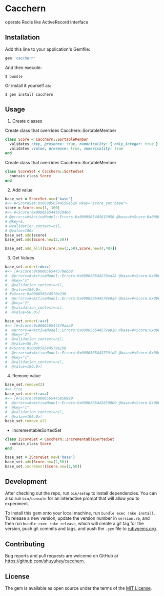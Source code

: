 # Cacchern

operate Redis like ActiveRecord interface

## Installation

Add this line to your application's Gemfile:

```ruby
gem 'cacchern'
```

And then execute:

    $ bundle

Or install it yourself as:

    $ gem install cacchern

## Usage

1. Create classes

Create class that overrides Cacchern::SortableMember

```ruby
class Score < Cacchern::SortableMember
  validates :key, presence: true, numericality: { only_integer: true }
  validates :value, presence: true, numericality: true
end
```

Create class that overrides Cacchern::SortableMember

```ruby
class ScoreSet < Cacchern::SortedSet
  contain_class Score
end
```

2. Add value

```ruby
base_set = ScoreSet.new('base')
#=> #<ScoreSet:0x000056544559a520 @key="score_set:base">
score = Score.new(1, 100)
#=> #<Score:0x00005654456194b0
# @errors=#<ActiveModel::Errors:0x0000565445619050 @base=#<Score:0x00005654456194b0 ...>, @details={}, @messages={}>,
# @key=1,
# @validation_context=nil,
# @value=100>
base_set.add(score)
base_set.add(Score.new(2,50))

base_set.add_all([Score.new(3,50),Score.new(4,40)])
```


3. Get Values

```ruby
base_set.order(:desc)
#=> [#<Score:0x000056544570ebb8
#  @errors=#<ActiveModel::Errors:0x000056544570ea28 @base=#<Score:0x000056544570ebb8 ...>, @details={}, @messages={}>,
#  @key="1",
#  @validation_context=nil,
#  @value=100.0>,
# #<Score:0x000056544570e230
#  @errors=#<ActiveModel::Errors:0x000056544570e0a0 @base=#<Score:0x000056544570e230 ...>, @details={}, @messages={}>,
#  @key="2",
#  @validation_context=nil,
#  @value=50.0>]
```

```ruby
base_set.order(:asc)
#=> [#<Score:0x000056544579aaa0
#  @errors=#<ActiveModel::Errors:0x000056544579a910 @base=#<Score:0x000056544579aaa0 ...>, @details={}, @messages={}>,
#  @key="2",
#  @validation_context=nil,
#  @value=50.0>,
# #<Score:0x000056544579a168
#  @errors=#<ActiveModel::Errors:0x0000565445799fd8 @base=#<Score:0x000056544579a168 ...>, @details={}, @messages={}>,
#  @key="1",
#  @validation_context=nil,
#  @value=100.0>]
```

4. Remove value

```ruby
base_set.remove(2)
#=> true
base_set.order(:asc)
#=> [#<Score:0x0000565445850990
#  @errors=#<ActiveModel::Errors:0x0000565445850800 @base=#<Score:0x0000565445850990 ...>, @details={}, @messages={}>,
#  @key="1",
#  @validation_context=nil,
#  @value=100.0>]
base_set.remove_all 
```

- IncrementableSortedSet

```ruby
class IScoreSet < Cacchern::IncrementableSortedSet
  contain_class Score
end
```

```ruby
base_set = IScoreSet.new('base')
base_set.add(Score.new(2,50))
base_set.increment(Score.new(2,50))
```

## Development

After checking out the repo, run `bin/setup` to install dependencies. You can also run `bin/console` for an interactive prompt that will allow you to experiment.

To install this gem onto your local machine, run `bundle exec rake install`. To release a new version, update the version number in `version.rb`, and then run `bundle exec rake release`, which will create a git tag for the version, push git commits and tags, and push the `.gem` file to [rubygems.org](https://rubygems.org).

## Contributing

Bug reports and pull requests are welcome on GitHub at https://github.com/shuyuhey/cacchern.

## License

The gem is available as open source under the terms of the [MIT License](https://opensource.org/licenses/MIT).
